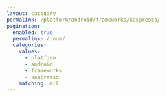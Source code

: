 ```yaml
---
layout: category
permalink: /platform/android/frameworks/kaspresso/
pagination: 
  enabled: true
  permalink: /:num/
  categories:
    values:
      - platform
      - android
      - frameworks
      - kaspresso
    matching: all
---
```


